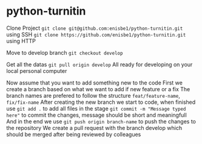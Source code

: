 # python-turnitin

Clone Project
`git clone git@github.com:enisbe1/python-turnitin.git` using SSH
`git clone https://github.com/enisbe1/python-turnitin.git` using HTTP

Move to develop branch
`git checkout develop`

Get all the datas
`git pull origin develop`
All ready for developing on your local personal computer

Now assume that you want to add something new to the code
First we create a branch based on what we want to add if new feature or a fix
The branch names are prefered to follow the structure `feat/feature-name`, `fix/fix-name`
After creating the new branch we start to code, when finished
use
`git add .` to add all files in the stage
`git commit -m "Message typed here"` to commit the changes, message should be short and meaningfull
And in the end we use
`git push origin branch-name` to push the changes to the repository
We create a pull request with the branch develop which should be merged after being reviewed by colleagues
